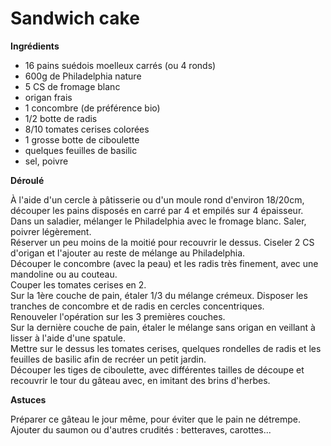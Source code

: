 # Sandwich cake

**Ingrédients**  

* 16 pains suédois moelleux carrés (ou 4 ronds)
* 600g de Philadelphia nature
* 5 CS de fromage blanc
* origan frais
* 1 concombre (de préférence bio)
* 1/2 botte de radis
* 8/10 tomates cerises colorées
* 1 grosse botte de ciboulette
* quelques feuilles de basilic
* sel, poivre

**Déroulé**  

À l'aide d'un cercle à pâtisserie ou d'un moule rond d'environ 18/20cm, découper les pains disposés en carré par 4 et empilés sur 4 épaisseur.  
Dans un saladier, mélanger le Philadelphia avec le fromage blanc. Saler, poivrer légèrement.  
Réserver un peu moins de la moitié pour recouvrir le dessus.
Ciseler 2 CS d'origan et l'ajouter au reste de mélange au Philadelphia.  
Découper le concombre (avec la peau) et les radis très finement, avec une mandoline ou au couteau.  
Couper les tomates cerises en 2.  
Sur la 1ère couche de pain, étaler 1/3 du mélange crémeux.   Disposer les tranches de concombre et de radis en cercles concentriques.  
Renouveler l'opération sur les 3 premières couches.  
Sur la dernière couche de pain, étaler le mélange sans origan en veillant à lisser à l'aide d'une spatule.  
Mettre sur le dessus les tomates cerises, quelques rondelles de radis et les feuilles de basilic afin de recréer un petit jardin.  
Découper les tiges de ciboulette, avec différentes tailles de découpe et recouvrir le tour du gâteau avec, en imitant des brins d'herbes.   

**Astuces**

Préparer ce gâteau le jour même, pour éviter que le pain ne détrempe.  
Ajouter du saumon ou d'autres crudités : betteraves, carottes...  

